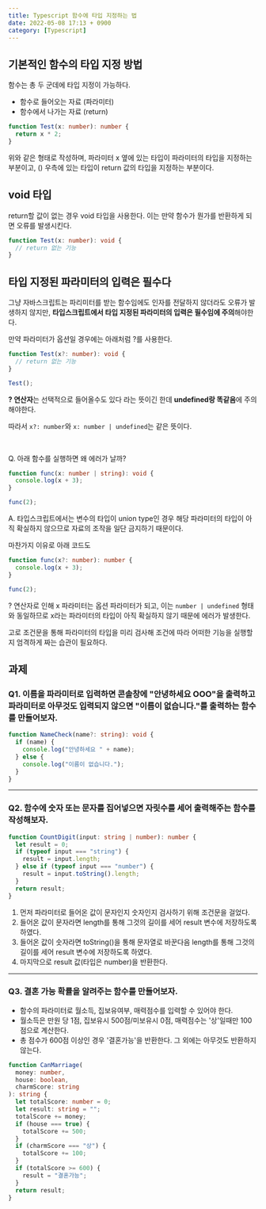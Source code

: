 ```yaml
---
title: Typescript 함수에 타입 지정하는 법
date: 2022-05-08 17:13 + 0900
category: [Typescript]
---
```


## 기본적인 함수의 타입 지정 방법

함수는 총 두 군데에 타입 지정이 가능하다.

- 함수로 들어오는 자료 (파라미터)
- 함수에서 나가는 자료 (return)

```ts
function Test(x: number): number {
  return x * 2;
}
```

위와 같은 형태로 작성하며, 파라미터 x 옆에 있는 타입이 파라미터의 타입을 지정하는 부분이고, () 우측에 있는 타입이 return 값의 타입을 지정하는 부분이다.

## void 타입

return할 값이 없는 경우 void 타입을 사용한다.
이는 만약 함수가 뭔가를 반환하게 되면 오류를 발생시킨다.

```ts
function Test(x: number): void {
  // return 없는 기능
}
```

## 타입 지정된 파라미터의 입력은 필수다

그냥 자바스크립트는 파리미터를 받는 함수임에도 인자를 전달하지 않더라도 오류가 발생하지 않지만, **타입스크립트에서 타입 지정된 파라미터의 입력은 필수임에 주의**해야한다.

만약 파라미터가 옵션일 경우에는 아래처럼 ?를 사용한다.

```ts
function Test(x?: number): void {
  // return 없는 기능
}

Test();
```

**? 연산자**는 선택적으로 들어올수도 있다 라는 뜻이긴 한데 **undefined랑 똑같음**에 주의해야한다.

따라서 `x?: number`와 `x: number | undefined`는 같은 뜻이다.

<br>

Q. 아래 함수를 실행하면 왜 에러가 날까?

```ts
function func(x: number | string): void {
  console.log(x + 3);
}

func(2);
```

A. 타입스크립트에서는 변수의 타입이 union type인 경우 해당 파라미터의 타입이 아직 확실하지 않으므로 자료의 조작을 일단 금지하기 때문이다.

마찬가지 이유로 아래 코드도

```ts
function func(x?: number): number {
  console.log(x + 3);
}

func(2);
```

? 연산자로 인해 x 파라미터는 옵션 파라미터가 되고, 이는 `number | undefined` 형태와 동일하므로 x라는 파라미터의 타입이 아직 확실하지 않기 때문에 에러가 발생한다.

고로 조건문을 통해 파라미터의 타입을 미리 검사해 조건에 따라 어떠한 기능을 실행할지 엄격하게 짜는 습관이 필요하다.

## 과제

### Q1. 이름을 파라미터로 입력하면 콘솔창에 "안녕하세요 OOO"을 출력하고 파라미터로 아무것도 입력되지 않으면 "이름이 없습니다."를 출력하는 함수를 만들어보자.

```ts
function NameCheck(name?: string): void {
  if (name) {
    console.log("안녕하세요 " + name);
  } else {
    console.log("이름이 없습니다.");
  }
}
```

<hr>

### Q2. 함수에 숫자 또는 문자를 집어넣으면 자릿수를 세어 출력해주는 함수를 작성해보자.

```ts
function CountDigit(input: string | number): number {
  let result = 0;
  if (typeof input === "string") {
    result = input.length;
  } else if (typeof input === "number") {
    result = input.toString().length;
  }
  return result;
}
```

1. 먼저 파라미터로 들어온 값이 문자인지 숫자인지 검사하기 위해 조건문을 걸었다.
2. 들어온 값이 문자라면 length를 통해 그것의 길이를 세어 result 변수에 저장하도록 하였다.
3. 들어온 값이 숫자라면 toString()을 통해 문자열로 바꾼다음 length를 통해 그것의 길이를 세어 result 변수에 저장하도록 하였다.
4. 마지막으로 result 값(타입은 number)을 반환한다.

<hr>

### Q3. 결혼 가능 확률을 알려주는 함수를 만들어보자.

- 함수의 파라미터로 월소득, 집보유여부, 매력점수를 입력할 수 있어야 한다.
- 월소득은 만원 당 1점, 집보유시 500점/미보유시 0점, 매력점수는 '상'일때만 100점으로 계산한다.
- 총 점수가 600점 이상인 경우 '결혼가능'을 반환한다. 그 외에는 아무것도 반환하지 않는다.

```ts
function CanMarriage(
  money: number,
  house: boolean,
  charmScore: string
): string {
  let totalScore: number = 0;
  let result: string = "";
  totalScore += money;
  if (house === true) {
    totalScore += 500;
  }
  if (charmScore === "상") {
    totalScore += 100;
  }
  if (totalScore >= 600) {
    result = "결혼가능";
  }
  return result;
}
```
